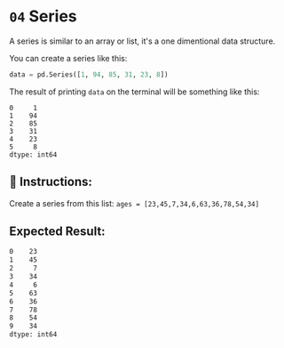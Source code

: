# `04` Series

A series is similar to an array or list, it's a one dimentional data structure.

You can create a series like this:

```py
data = pd.Series([1, 94, 85, 31, 23, 8])
```

The result of printing `data` on the terminal will be something like this: 

```shell
0     1
1    94
2    85
3    31
4    23
5     8
dtype: int64
```

## 📝 Instructions:

Create a series from this list: `ages = [23,45,7,34,6,63,36,78,54,34]`

## Expected Result:

```bash
0    23
1    45
2     7
3    34
4     6
5    63
6    36
7    78
8    54
9    34
dtype: int64
```